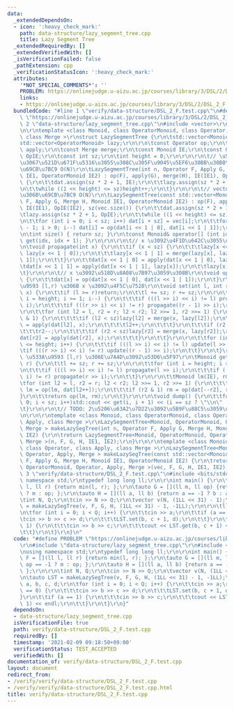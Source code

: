 ```yaml
---
data:
  _extendedDependsOn:
  - icon: ':heavy_check_mark:'
    path: data-structure/lazy_segment_tree.cpp
    title: Lazy Segment Tree
  _extendedRequiredBy: []
  _extendedVerifiedWith: []
  _isVerificationFailed: false
  _pathExtension: cpp
  _verificationStatusIcon: ':heavy_check_mark:'
  attributes:
    '*NOT_SPECIAL_COMMENTS*': ''
    PROBLEM: https://onlinejudge.u-aizu.ac.jp/courses/library/3/DSL/2/DSL_2_F
    links:
    - https://onlinejudge.u-aizu.ac.jp/courses/library/3/DSL/2/DSL_2_F
  bundledCode: "#line 1 \"verify/data-structure/DSL_2_F.test.cpp\"\n#define PROBLEM\
    \ \"https://onlinejudge.u-aizu.ac.jp/courses/library/3/DSL/2/DSL_2_F\"\r\n#line\
    \ 2 \"data-structure/lazy_segment_tree.cpp\"\n#include <vector>\r\n#include <iostream>\r\
    \n\r\ntemplate <class Monoid, class OperatorMonoid, class Operator, class Apply,\
    \ class Merge >\r\nstruct LazySegmentTree {\r\n\tstd::vector<Monoid> dat;\r\n\t\
    std::vector<OperatorMonoid> lazy;\r\n\r\n\tconst Operator op;\r\n\tconst Apply\
    \ apply;\r\n\tconst Merge merge;\r\n\tconst Monoid IE;\r\n\tconst OperatorMonoid\
    \ OpIE;\r\n\tconst int sz;\r\n\tint height = 0;\r\n\r\n\r\n\t// \u5358\u4F4D\u5143\
    \u3067\u521D\u671F\u5316\u3055\u308C\u305F\u9045\u5EF6\u30BB\u30B0\u6728\u3092\
    \u69CB\u7BC9 O(N)\r\n\tLazySegmentTree(int n, Operator F, Apply G, Merge H, Monoid\
    \ IE1, OperatorMonoid IE2) : op(F), apply(G), merge(H), IE(IE1), OpIE(IE2), sz(n)\
    \ {\r\n\t\tdat.assign(sz * 2 + 1, IE);\r\n\t\tlazy.assign(sz * 2 + 1, OpIE);\r\
    \n\t\twhile ((1 << height) <= sz)height++;\r\n\t}\r\n\r\n\t// vector\u3092\u57FA\
    \u306B\u69CB\u7BC9 O(N)\r\n\tLazySegmentTree(const std::vector<Monoid>& vec, Operator\
    \ F, Apply G, Merge H, Monoid IE1, OperatorMonoid IE2) : op(F), apply(G), merge(H),\
    \ IE(IE1), OpIE(IE2), sz(vec.size()) {\r\n\t\tdat.assign(sz * 2 + 1, IE);\r\n\t\
    \tlazy.assign(sz * 2 + 1, OpIE);\r\n\t\twhile ((1 << height) <= sz)height++;\r\
    \n\t\tfor (int i = 0; i < sz; i++) dat[i + sz] = vec[i];\r\n\t\tfor (int i = sz\
    \ - 1; i > 0; i--) dat[i] = op(dat[i << 1 | 0], dat[i << 1 | 1]);\r\n\t}\r\n\r\
    \n\tint size() { return sz; }\r\n\tconst Monoid& operator[] (int idx) { return\
    \ get(idx, idx + 1); }\r\n\r\n\r\n\t// x \u3092\u4F1D\u642C\u3055\u305B\u308B\r\
    \n\tvoid propagate(int x) {\r\n\t\tif (x < sz) {\r\n\t\t\tlazy[x << 1 | 0] = merge(lazy[x],\
    \ lazy[x << 1 | 0]);\r\n\t\t\tlazy[x << 1 | 1] = merge(lazy[x], lazy[x << 1 |\
    \ 1]);\r\n\t\t}\r\n\t\tdat[x << 1 | 0] = apply(dat[x << 1 | 0], lazy[x]);\r\n\t\
    \tdat[x << 1 | 1] = apply(dat[x << 1 | 1], lazy[x]);\r\n\t\tlazy[x] = OpIE;\r\n\
    \t}\r\n\r\n\t// x \u3092\u518D\u8A08\u7B97\u3059\u308B\r\n\tvoid update(int x)\
    \ {\r\n\t\tdat[x] = op(dat[x << 1 | 0], dat[x << 1 | 1]);\r\n\t}\r\n\r\n\t// \u533A\
    \u9593 [l,r) \u306B x \u3092\u4F5C\u7528\r\n\tvoid set(int l, int r, OperatorMonoid\
    \ x) {\r\n\t\tif (l >= r)return;\r\n\t\tl += sz; r += sz;\r\n\r\n\t\tfor (int\
    \ i = height; i >= 1; i--) {\r\n\t\t\tif (((l >> i) << i) != l) propagate(l >>\
    \ i);\r\n\t\t\tif (((r >> i) << i) != r) propagate((r - 1) >> i);\r\n\t\t}\r\n\
    \r\n\t\tfor (int l2 = l, r2 = r; l2 < r2; l2 >>= 1, r2 >>= 1) {\r\n\t\t\tif (l2\
    \ & 1) {\r\n\t\t\t\tif (l2 < sz)lazy[l2] = merge(x, lazy[l2]);\r\n\t\t\t\tdat[l2]\
    \ = apply(dat[l2], x);\r\n\t\t\t\tl2++;\r\n\t\t\t}\r\n\t\t\tif (r2 & 1) {\r\n\t\
    \t\t\tr2--;\r\n\t\t\t\tif (r2 < sz)lazy[r2] = merge(x, lazy[r2]);\r\n\t\t\t\t\
    dat[r2] = apply(dat[r2], x);\r\n\t\t\t}\r\n\t\t}\r\n\r\n\t\tfor (int i = 1; i\
    \ <= height; i++) {\r\n\t\t\tif (((l >> i) << i) != l) update(l >> i);\r\n\t\t\
    \tif (((r >> i) << i) != r) update((r - 1) >> i);\r\n\t\t}\r\n\t}\r\n\r\n\t//\
    \ \u533A\u9593 [l,r) \u306E\u7A4D\u3092\u53D6\u5F97\r\n\tMonoid get(int l, int\
    \ r) {\r\n\t\tl += sz; r += sz;\r\n\r\n\t\tfor (int i = height; i >= 1; i--) {\r\
    \n\t\t\tif (((l >> i) << i) != l) propagate(l >> i);\r\n\t\t\tif (((r >> i) <<\
    \ i) != r) propagate(r >> i);\r\n\t\t}\r\n\r\n\t\tMonoid lm(IE), rm(IE);\r\n\t\
    \tfor (int l2 = l, r2 = r; l2 < r2; l2 >>= 1, r2 >>= 1) {\r\n\t\t\tif (l2 & 1)\
    \ lm = op(lm, dat[l2++]);\r\n\t\t\tif (r2 & 1) rm = op(dat[--r2], rm);\r\n\t\t\
    }\r\n\t\treturn op(lm, rm);\r\n\t}\r\n\r\n\tvoid dump() {\r\n\t\tfor (int i =\
    \ 0; i < sz; i++)std::cout << get(i, i + 1) << (i == sz ? \"\\n\" : \" \");\r\n\
    \t}\r\n\r\n\t// TODO: 2\u5206\u63A2\u7D22\u3092\u5B9F\u88C5\u3059\u308B\r\n};\r\
    \n\r\n\r\ntemplate <class Monoid, class OperatorMonoid, class Operator, class\
    \ Apply, class Merge >\r\nLazySegmentTree<Monoid, OperatorMonoid, Operator, Apply,\
    \ Merge > makeLazySegTree(int n, Operator F, Apply G, Merge H, Monoid IE1, OperatorMonoid\
    \ IE2) {\r\n\treturn LazySegmentTree<Monoid, OperatorMonoid, Operator, Apply,\
    \ Merge >(n, F, G, H, IE1, IE2);\r\n}\r\n\r\ntemplate <class Monoid, class OperatorMonoid,\
    \ class Operator, class Apply, class Merge >\r\nLazySegmentTree<Monoid, OperatorMonoid,\
    \ Operator, Apply, Merge > makeLazySegTree(const std::vector<Monoid>& vec, Operator\
    \ F, Apply G, Merge H, Monoid IE1, OperatorMonoid IE2) {\r\n\treturn LazySegmentTree<Monoid,\
    \ OperatorMonoid, Operator, Apply, Merge >(vec, F, G, H, IE1, IE2);\r\n}\r\n#line\
    \ 3 \"verify/data-structure/DSL_2_F.test.cpp\"\n#include <bits/stdc++.h>\r\nusing\
    \ namespace std;\r\ntypedef long long ll;\r\n\r\nint main() {\r\n\tauto F = [](ll\
    \ l, ll r) {return min(l, r); };\r\n\tauto G = [](ll m, ll op) {return op == -1\
    \ ? m : op; };\r\n\tauto H = [](ll a, ll b) {return a == -1 ? b : a; };\r\n\r\n\
    \tint N, Q;\r\n\tcin >> N >> Q;\r\n\tvector v(N, (1LL << 31) - 1);\r\n\tauto LST\
    \ = makeLazySegTree(v, F, G, H, (1LL << 31) - 1, -1LL);\r\n\r\n\tll a, b, c, d;\r\
    \n\tfor (int i = 0; i < Q; i++) {\r\n\t\tcin >> a;\r\n\t\tif (a == 0) {\r\n\t\t\
    \tcin >> b >> c >> d;\r\n\t\t\tLST.set(b, c + 1, d);\r\n\t\t}\r\n\t\tif (a ==\
    \ 1) {\r\n\t\t\tcin >> b >> c;\r\n\t\t\tcout << LST.get(b, c + 1) << endl;\r\n\
    \t\t}\r\n\t}\r\n}\n"
  code: "#define PROBLEM \"https://onlinejudge.u-aizu.ac.jp/courses/library/3/DSL/2/DSL_2_F\"\
    \r\n#include \"data-structure/lazy_segment_tree.cpp\"\r\n#include <bits/stdc++.h>\r\
    \nusing namespace std;\r\ntypedef long long ll;\r\n\r\nint main() {\r\n\tauto\
    \ F = [](ll l, ll r) {return min(l, r); };\r\n\tauto G = [](ll m, ll op) {return\
    \ op == -1 ? m : op; };\r\n\tauto H = [](ll a, ll b) {return a == -1 ? b : a;\
    \ };\r\n\r\n\tint N, Q;\r\n\tcin >> N >> Q;\r\n\tvector v(N, (1LL << 31) - 1);\r\
    \n\tauto LST = makeLazySegTree(v, F, G, H, (1LL << 31) - 1, -1LL);\r\n\r\n\tll\
    \ a, b, c, d;\r\n\tfor (int i = 0; i < Q; i++) {\r\n\t\tcin >> a;\r\n\t\tif (a\
    \ == 0) {\r\n\t\t\tcin >> b >> c >> d;\r\n\t\t\tLST.set(b, c + 1, d);\r\n\t\t\
    }\r\n\t\tif (a == 1) {\r\n\t\t\tcin >> b >> c;\r\n\t\t\tcout << LST.get(b, c +\
    \ 1) << endl;\r\n\t\t}\r\n\t}\r\n}"
  dependsOn:
  - data-structure/lazy_segment_tree.cpp
  isVerificationFile: true
  path: verify/data-structure/DSL_2_F.test.cpp
  requiredBy: []
  timestamp: '2021-02-09 09:18:50+09:00'
  verificationStatus: TEST_ACCEPTED
  verifiedWith: []
documentation_of: verify/data-structure/DSL_2_F.test.cpp
layout: document
redirect_from:
- /verify/verify/data-structure/DSL_2_F.test.cpp
- /verify/verify/data-structure/DSL_2_F.test.cpp.html
title: verify/data-structure/DSL_2_F.test.cpp
---
```

